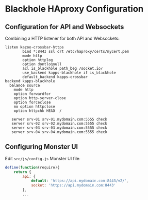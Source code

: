 # Blackhole HAproxy Configuration

## Configuration for API and Websockets

Combining a HTTP listener for both API and Websockets:

```
listen kazoo-crossbar-https
        bind *:8443 ssl crt /etc/haproxy/certs/mycert.pem
        mode http
        option httplog
        option dontlognull
        acl is_blackhole path_beg /socket.io/
        use_backend kapps-blackhole if is_blackhole
        default_backend kapps-crossbar
backend kapps-blackhole
  balance source
    mode http
    option forwardfor
    option http-server-close
    option forceclose
    no option httpclose
    option httpchk HEAD  /

   server srv-01 srv-01.mydomain.com:5555 check
   server srv-02 srv-02.mydomain.com:5555 check
   server srv-03 srv-03.mydomain.com:5555 check
   server srv-04 srv-04.mydomain.com:5555 check

```

## Configuring Monster UI

Edit `src/js/config.js` Monster UI file:


```javascript hl_lines="4 5"
define(function(require){
    return {
        api: {
            default: 'https://api.mydomain.com:8443/v2/',
            socket: 'https://api.mydomain.com:8443'
        },
        ...
```
